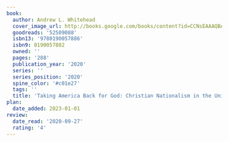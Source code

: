 ```yaml
---
book:
  author: Andrew L. Whitehead
  cover_image_url: http://books.google.com/books/content?id=CCNsEAAAQBAJ&printsec=frontcover&img=1&zoom=1&edge=curl&source=gbs_api
  goodreads: '52509088'
  isbn13: '9780190057886'
  isbn9: 0190057882
  owned: ''
  pages: '288'
  publication_year: '2020'
  series: ''
  series_position: '2020'
  spine_color: '#c01e27'
  tags: ''
  title: 'Taking America Back for God: Christian Nationalism in the United States'
plan:
  date_added: 2023-01-01
review:
  date_read: '2020-09-27'
  rating: '4'
---
```

